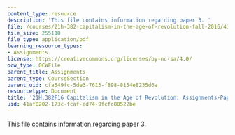 ```yaml
---
content_type: resource
description: 'This file contains information regarding paper 3. '
file: /courses/21h-382-capitalism-in-the-age-of-revolution-fall-2016/41af0202173cfcafed749fcfc80522be_MIT21H_382F16_Paper3.pdf
file_size: 255118
file_type: application/pdf
learning_resource_types:
- Assignments
license: https://creativecommons.org/licenses/by-nc-sa/4.0/
ocw_type: OCWFile
parent_title: Assignments
parent_type: CourseSection
parent_uid: cfa549fc-5de3-7613-f898-8154e8235d6a
resourcetype: Document
title: '21H.382F16 Capitalism in the Age of Revolution: Assignments-Paper 2 Guidelines'
uid: 41af0202-173c-fcaf-ed74-9fcfc80522be
---
```

This file contains information regarding paper 3. 